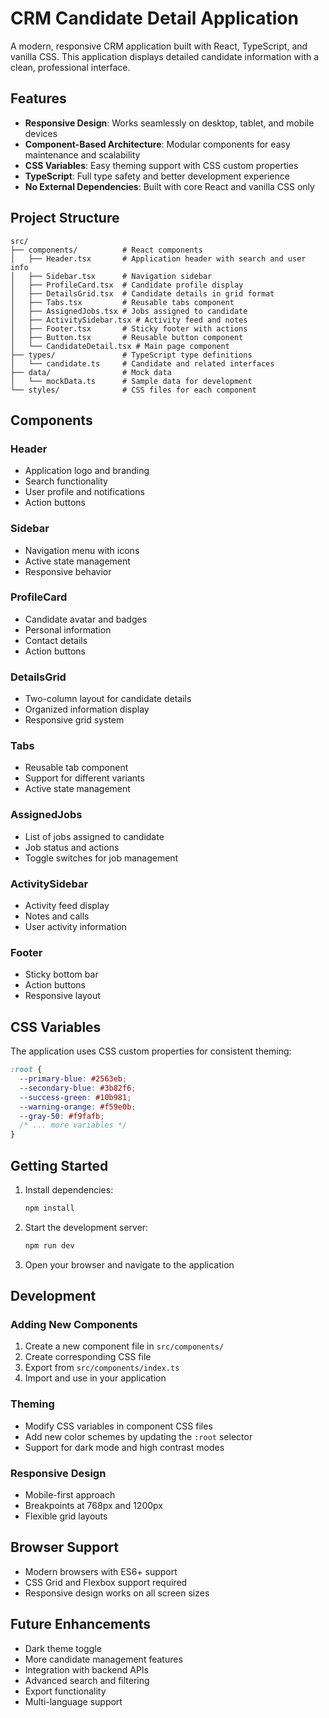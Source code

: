 # CRM Candidate Detail Application

A modern, responsive CRM application built with React, TypeScript, and vanilla CSS. This application displays detailed candidate information with a clean, professional interface.

## Features

- **Responsive Design**: Works seamlessly on desktop, tablet, and mobile devices
- **Component-Based Architecture**: Modular components for easy maintenance and scalability
- **CSS Variables**: Easy theming support with CSS custom properties
- **TypeScript**: Full type safety and better development experience
- **No External Dependencies**: Built with core React and vanilla CSS only

## Project Structure

```
src/
├── components/          # React components
│   ├── Header.tsx       # Application header with search and user info
│   ├── Sidebar.tsx      # Navigation sidebar
│   ├── ProfileCard.tsx  # Candidate profile display
│   ├── DetailsGrid.tsx  # Candidate details in grid format
│   ├── Tabs.tsx         # Reusable tabs component
│   ├── AssignedJobs.tsx # Jobs assigned to candidate
│   ├── ActivitySidebar.tsx # Activity feed and notes
│   ├── Footer.tsx       # Sticky footer with actions
│   ├── Button.tsx       # Reusable button component
│   └── CandidateDetail.tsx # Main page component
├── types/               # TypeScript type definitions
│   └── candidate.ts     # Candidate and related interfaces
├── data/                # Mock data
│   └── mockData.ts      # Sample data for development
└── styles/              # CSS files for each component
```

## Components

### Header
- Application logo and branding
- Search functionality
- User profile and notifications
- Action buttons

### Sidebar
- Navigation menu with icons
- Active state management
- Responsive behavior

### ProfileCard
- Candidate avatar and badges
- Personal information
- Contact details
- Action buttons

### DetailsGrid
- Two-column layout for candidate details
- Organized information display
- Responsive grid system

### Tabs
- Reusable tab component
- Support for different variants
- Active state management

### AssignedJobs
- List of jobs assigned to candidate
- Job status and actions
- Toggle switches for job management

### ActivitySidebar
- Activity feed display
- Notes and calls
- User activity information

### Footer
- Sticky bottom bar
- Action buttons
- Responsive layout

## CSS Variables

The application uses CSS custom properties for consistent theming:

```css
:root {
  --primary-blue: #2563eb;
  --secondary-blue: #3b82f6;
  --success-green: #10b981;
  --warning-orange: #f59e0b;
  --gray-50: #f9fafb;
  /* ... more variables */
}
```

## Getting Started

1. Install dependencies:
   ```bash
   npm install
   ```

2. Start the development server:
   ```bash
   npm run dev
   ```

3. Open your browser and navigate to the application

## Development

### Adding New Components
1. Create a new component file in `src/components/`
2. Create corresponding CSS file
3. Export from `src/components/index.ts`
4. Import and use in your application

### Theming
- Modify CSS variables in component CSS files
- Add new color schemes by updating the `:root` selector
- Support for dark mode and high contrast modes

### Responsive Design
- Mobile-first approach
- Breakpoints at 768px and 1200px
- Flexible grid layouts

## Browser Support

- Modern browsers with ES6+ support
- CSS Grid and Flexbox support required
- Responsive design works on all screen sizes

## Future Enhancements

- Dark theme toggle
- More candidate management features
- Integration with backend APIs
- Advanced search and filtering
- Export functionality
- Multi-language support
